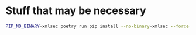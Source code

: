 # Stuff that may be necessary

```bash
PIP_NO_BINARY=xmlsec poetry run pip install --no-binary=xmlsec --force-reinstall --verbose xmlsec
```

